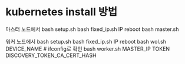 # kubernetes install 방법

마스터 노드에서
bash setup.sh
bash fixed_ip.sh IP
reboot
bash master.sh

워커 노드에서
bash setup.sh
bash fixed_ip.sh IP
reboot
bash wol.sh DEVICE_NAME # ifconfig로 확인
bash worker.sh MASTER_IP TOKEN DISCOVERY_TOKEN_CA_CERT_HASH